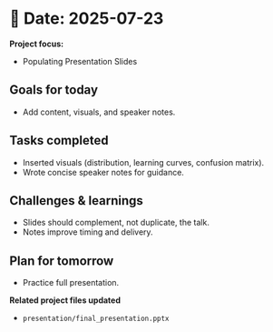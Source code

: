 # 📅 Date: 2025-07-23
**Project focus:**
- Populating Presentation Slides

## Goals for today
- Add content, visuals, and speaker notes.  

## Tasks completed
- Inserted visuals (distribution, learning curves, confusion matrix).  
- Wrote concise speaker notes for guidance.  

## Challenges & learnings
- Slides should complement, not duplicate, the talk.  
- Notes improve timing and delivery.

## Plan for tomorrow
- Practice full presentation.

**Related project files updated**
- ``presentation/final_presentation.pptx``

